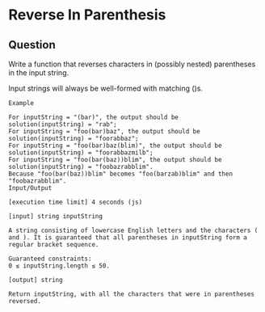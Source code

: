 # Reverse In Parenthesis

## Question

Write a function that reverses characters in (possibly nested) parentheses in the input string.

Input strings will always be well-formed with matching ()s.



```
Example

For inputString = "(bar)", the output should be
solution(inputString) = "rab";
For inputString = "foo(bar)baz", the output should be
solution(inputString) = "foorabbaz";
For inputString = "foo(bar)baz(blim)", the output should be
solution(inputString) = "foorabbazmilb";
For inputString = "foo(bar(baz))blim", the output should be
solution(inputString) = "foobazrabblim".
Because "foo(bar(baz))blim" becomes "foo(barzab)blim" and then "foobazrabblim".
Input/Output

[execution time limit] 4 seconds (js)

[input] string inputString

A string consisting of lowercase English letters and the characters ( and ). It is guaranteed that all parentheses in inputString form a regular bracket sequence.

Guaranteed constraints:
0 ≤ inputString.length ≤ 50.

[output] string

Return inputString, with all the characters that were in parentheses reversed.

```
